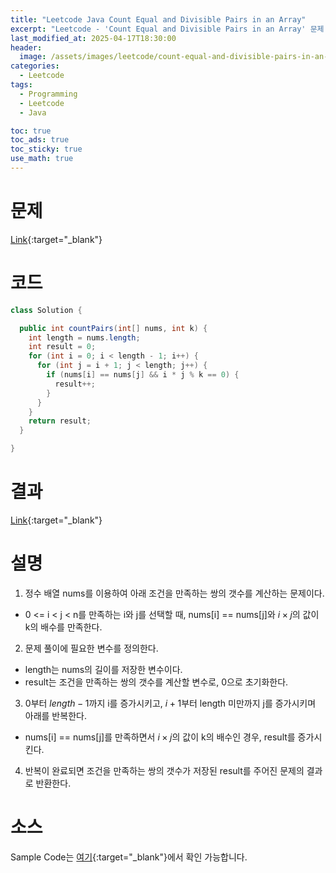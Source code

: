 ```yaml
---
title: "Leetcode Java Count Equal and Divisible Pairs in an Array"
excerpt: "Leetcode - 'Count Equal and Divisible Pairs in an Array' 문제 Java 풀이"
last_modified_at: 2025-04-17T18:30:00
header:
  image: /assets/images/leetcode/count-equal-and-divisible-pairs-in-an-array.png
categories:
  - Leetcode
tags:
  - Programming
  - Leetcode
  - Java

toc: true
toc_ads: true
toc_sticky: true
use_math: true
---
```

# 문제
[Link](https://leetcode.com/problems/count-equal-and-divisible-pairs-in-an-array/){:target="_blank"}

# 코드
```java
class Solution {

  public int countPairs(int[] nums, int k) {
    int length = nums.length;
    int result = 0;
    for (int i = 0; i < length - 1; i++) {
      for (int j = i + 1; j < length; j++) {
        if (nums[i] == nums[j] && i * j % k == 0) {
          result++;
        }
      }
    }
    return result;
  }

}
```

# 결과
[Link](https://leetcode.com/problems/count-equal-and-divisible-pairs-in-an-array/submissions/1609384126/){:target="_blank"}

# 설명
1. 정수 배열 nums를 이용하여 아래 조건을 만족하는 쌍의 갯수를 계산하는 문제이다.
- 0 <= i < j < n를 만족하는 i와 j를 선택할 때, nums[i] == nums[j]와 $i \times j$의 값이  k의 배수를 만족한다.

2. 문제 풀이에 필요한 변수를 정의한다.
- length는 nums의 길이를 저장한 변수이다.
- result는 조건을 만족하는 쌍의 갯수를 계산할 변수로, 0으로 초기화한다.

3. 0부터 $length - 1$까지 i를 증가시키고, $i + 1$부터 length 미만까지 j를 증가시키며 아래를 반복한다.
- nums[i] == nums[j]를 만족하면서 $i \times j$의 값이 k의 배수인 경우, result를 증가시킨다.

4. 반복이 완료되면 조건을 만족하는 쌍의 갯수가 저장된 result를 주어진 문제의 결과로 반환한다.

# 소스
Sample Code는 [여기](https://github.com/GracefulSoul/leetcode/blob/master/src/main/java/gracefulsoul/problems/CountEqualAndDivisiblePairsInAnArray.java){:target="_blank"}에서 확인 가능합니다.